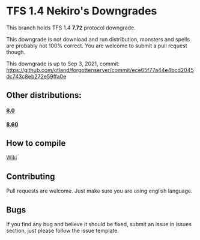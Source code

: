 # TFS 1.4 Nekiro's Downgrades

This branch holds TFS 1.4 **7.72** protocol downgrade.

This downgrade is not download and run distribution, monsters and spells are probably not 100% correct.
You are welcome to submit a pull request though.

This downgrade is up to Sep 3, 2021, commit: https://github.com/otland/forgottenserver/commit/ece65f77a44e4bcd2045dc743c8eb272e59ffa0e

## Other distributions:
#### **[8.0](https://github.com/nekiro/TFS-1.4-Downgrades/tree/8.0)**
#### **[8.60](https://github.com/nekiro/TFS-1.4-Downgrades/tree/8.60)**

## How to compile
[Wiki](https://github.com/otland/forgottenserver/wiki/Compiling)

## Contributing
Pull requests are welcome. 
Just make sure you are using english language.

## Bugs
If you find any bug and believe it should be fixed, submit an issue in issues section, just please follow the issue template.
